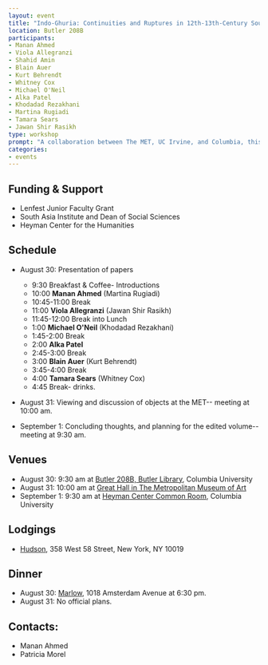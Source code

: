 ```yaml
---
layout: event
title: "Indo-Ghuria: Continuities and Ruptures in 12th-13th-Century South and Central Asia"
location: Butler 208B
participants:
- Manan Ahmed
- Viola Allegranzi
- Shahid Amin
- Blain Auer
- Kurt Behrendt
- Whitney Cox
- Michael O'Neil
- Alka Patel
- Khodadad Rezakhani 
- Martina Rugiadi
- Tamara Sears
- Jawan Shir Rasikh
type: workshop
prompt: "A collaboration between The MET, UC Irvine, and Columbia, this collective endeavor brings together historians, archeologists, and art-historians to explore, from multiple disciplinary perspectives, the shifting connections between South and Central Asia during the twelfth-thirteenth centuries. Although this timeframe has been historiographically emphasized primarily due to the Mongol campaigns of the 1220s in Central Asia, almost simultaneously South Asia (particularly northern India) also underwent momentous changes: the successful Ghurid campaigns of the 1190s not only introduced and consolidated Islam as a political system in the region, they effectively sutured the Indic and Persianate worlds in a new and enduring nexus of cultural, linguistic, socio-religious, and political relationships that were to reverberate for centuries into the modern day. This workshop will explore a meaningful cross-section of the twelfth-thirteenth-century historical moment/process. ."
categories:
- events
---
```

## Funding & Support
* Lenfest Junior Faculty Grant
* South Asia Institute and Dean of Social Sciences
* Heyman Center for the Humanities

## Schedule
* August 30: Presentation of papers
  * 9:30 Breakfast & Coffee- Introductions
  * 10:00 **Manan Ahmed** (Martina Rugiadi)
  * 10:45-11:00 Break
  * 11:00 **Viola Allegranzi** (Jawan Shir Rasikh)
  * 11:45-12:00 Break into Lunch
  * 1:00 **Michael O'Neil** (Khodadad Rezakhani)
  * 1:45-2:00 Break
  * 2:00 **Alka Patel**
  * 2:45-3:00 Break
  * 3:00 **Blain Auer** (Kurt Behrendt)
  * 3:45-4:00 Break
  * 4:00 **Tamara Sears** (Whitney Cox)
  * 4:45 Break- drinks.
  
* August 31: Viewing and discussion of objects at the MET-- meeting at 10:00 am.
* September 1: Concluding thoughts, and planning for the edited volume-- meeting at 9:30 am.

## Venues
 * August 30: 9:30 am at [Butler 208B, Butler Library](http://library.columbia.edu/locations/butler/directions.html), Columbia University
 * August 31: 10:00 am at [Great Hall in The Metropolitan Museum of Art](http://www.metmuseum.org/press/general-information/2010/the-great-hall-of-the-metropolitan-museum-of-art)
 * September 1: 9:30 am at [Heyman Center Common Room](http://heymancenter.org/visit/), Columbia University

## Lodgings
* [Hudson](https://www.morganshotelgroup.com/hudson/hudson-new-york), 358 West 58 Street, New York, NY 10019

## Dinner
* August 30: [Marlow](http://marlowbistro.com), 1018 Amsterdam Avenue at 6:30 pm.
* August 31: No official plans.

## Contacts:
* Manan Ahmed
* Patricia Morel
